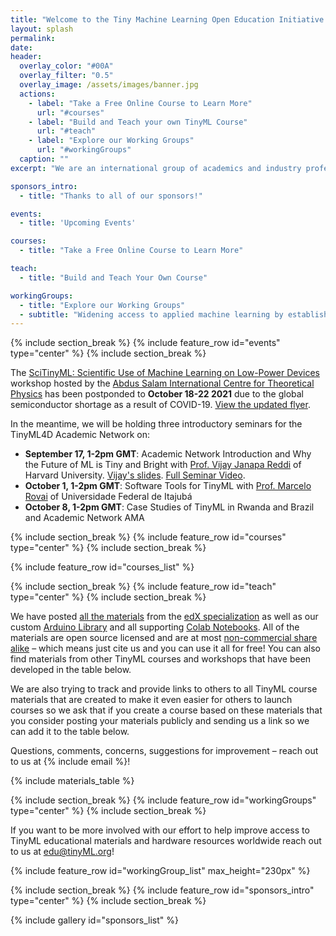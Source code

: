 ```yaml
---
title: "Welcome to the Tiny Machine Learning Open Education Initiative (TinyMLedu)"
layout: splash
permalink: 
date:
header:
  overlay_color: "#00A"
  overlay_filter: "0.5"
  overlay_image: /assets/images/banner.jpg
  actions:
    - label: "Take a Free Online Course to Learn More"
      url: "#courses"
    - label: "Build and Teach your own TinyML Course"
      url: "#teach"
    - label: "Explore our Working Groups"
      url: "#workingGroups"
  caption: ""
excerpt: "We are an international group of academics and industry professionals working to improve global access to educational materials for the cutting-edge field of TinyML. TinyML brings the transformative power of machine learning (ML) to the performance- and power-constrained domain of embedded systems. Successful deployment in this field requires knowledge of applications, algorithms, hardware, and software. TinyMLedu is hosted by Harvard University and affiliated with the TinyML foundation."

sponsors_intro: 
  - title: "Thanks to all of our sponsors!"

events: 
  - title: 'Upcoming Events'

courses:
  - title: "Take a Free Online Course to Learn More"

teach:
  - title: "Build and Teach Your Own Course"

workingGroups:
  - title: "Explore our Working Groups"
  - subtitle: "Widening access to applied machine learning by establishing best practices in education."
---
```

{% include section_break %}
{% include feature_row id="events" type="center" %}
{% include section_break %}

The [SciTinyML: Scientific Use of Machine Learning on Low-Power Devices](http://indico.ictp.it/event/9622/) workshop hosted by the [Abdus Salam International Centre for Theoretical Physics](https://www.ictp.it/) has been postponded to **October 18-22 2021** due to the global semiconductor shortage as a result of COVID-19. [View the updated flyer](/assets/images/4D/2021ICTPWorkshop.png). 

In the meantime, we will be holding three introductory seminars for the TinyML4D Academic Network on:
+ **September 17, 1-2pm GMT**: Academic Network Introduction and Why the Future of ML is Tiny and Bright with [Prof. Vijay Janapa Reddi](https://scholar.harvard.edu/vijay-janapa-reddi/home) of Harvard University. [Vijay's slides](/assets/slides/4D/seminars/21.09.17_Vijay_Janapa_Reddi.pdf). [Full Seminar Video](https://www.youtube.com/watch?v=In3ZgBBBLKw).
+ **October 1, 1-2pm GMT**: Software Tools for TinyML with [Prof. Marcelo Rovai](https://github.com/Mjrovai) of Universidade Federal de Itajubá
+ **October 8, 1-2pm GMT**: Case Studies of TinyML in Rwanda and Brazil and Academic Network AMA




{% include section_break %}
{% include feature_row id="courses" type="center" %}
{% include section_break %}

{% include feature_row id="courses_list" %}



{% include section_break %}
{% include feature_row id="teach" type="center" %}
{% include section_break %}

We have posted [all the materials](https://github.com/tinyMLx/courseware/tree/master/edX) from the [edX specialization](https://www.edx.org/professional-certificate/harvardx-tiny-machine-learning) as well as our custom [Arduino Library](https://github.com/tinyMLx/arduino-library) and all supporting [Colab Notebooks](https://github.com/tinyMLx/colabs). All of the materials are open source licensed and are at most [non-commercial share alike](https://creativecommons.org/licenses/by-nc-sa/4.0/) – which means just cite us and you can use it all for free! You can also find materials from other TinyML courses and workshops that have been developed in the table below.

We are also trying to track and provide links to others to all TinyML course materials that are created to make it even easier for others to launch courses so we ask that if you create a course based on these materials that you consider posting your materials publicly and sending us a link so we can add it to the table below.

Questions, comments, concerns, suggestions for improvement – reach out to us at {% include email %}!

{% include materials_table %}



{% include section_break %}
{% include feature_row id="workingGroups" type="center" %}
{% include section_break %}

If you want to be more involved with our effort to help improve access to TinyML educational materials and hardware resources worldwide reach out to us at edu@tinyML.org!

{% include feature_row id="workingGroup_list" max_height="230px" %}

{% include section_break %}
{% include feature_row id="sponsors_intro" type="center" %}
{% include section_break %}

{% include gallery id="sponsors_list" %}
